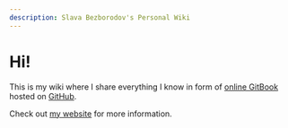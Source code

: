 ```yaml
---
description: Slava Bezborodov's Personal Wiki
---
```


# Hi!

This is my wiki where I share everything I know in form of [online GitBook](https://wiki.slava.bz) hosted on [GitHub](https://github.com/slavabzb/wiki).

Check out [my website](https://slava.bz) for more information.
